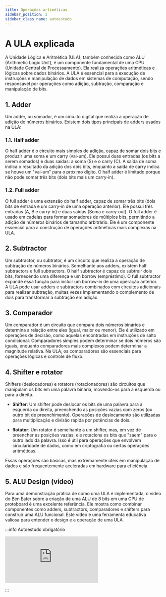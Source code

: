 ```yaml
---
title: Operações artiméticas
sidebar_position: 2
sidebar_class_name: autoestudo
---
```


# A ULA explicada

A Unidade Lógica e Aritmética (ULA), também conhecida como ALU (Arithmetic
Logic Unit), é um componente fundamental de uma CPU (Unidade Central de
Processamento). Ela realiza operações aritméticas e lógicas sobre dados
binários. A ULA é essencial para a execução de instruções e manipulação de
dados em sistemas de computação, sendo responsável por operações como adição,
subtração, comparação e manipulação de bits.

## 1. Adder

Um adder, ou somador, é um circuito digital que realiza a operação de adição de
números binários. Existem dois tipos principais de adders usados na ULA:

### 1.1. Half adder

O half adder é o circuito mais simples de adição, capaz de somar dois bits e
produzir uma soma e um carry (vai-um). Ele possui duas entradas (os bits a
serem somados) e duas saídas: a soma (S) e o carry (C). A saída de soma indica
o resultado da adição dos dois bits, enquanto a saída de carry indica se houve
um "vai-um" para o próximo dígito. O half adder é limitado porque não pode
somar três bits (dois bits mais um carry-in).

### 1.2. Full adder

O full adder é uma extensão do half adder, capaz de somar três bits (dois bits
de entrada e um carry-in de uma operação anterior). Ele possui três entradas
(A, B e carry-in) e duas saídas (Soma e carry-out). O full adder é usado em
cadeias para formar somadores de múltiplos bits, permitindo a adição de números
binários de tamanho arbitrário. Ele é um componente essencial para a construção
de operações aritméticas mais complexas na ULA.

## 2. Subtractor

Um subtractor, ou subtrator, é um circuito que realiza a operação de subtração
de números binários. Semelhante aos adders, existem half subtractors e full
subtractors. O half subtractor é capaz de subtrair dois bits, fornecendo uma
diferença e um borrow (empréstimo). O full subtractor expande essa função para
incluir um borrow-in de uma operação anterior. A ULA pode usar adders e
subtractors combinados com circuitos adicionais para realizar subtração, muitas
vezes implementando o complemento de dois para transformar a subtração em
adição.

## 3. Comparador

Um comparador é um circuito que compara dois números binários e determina a
relação entre eles (igual, maior ou menor). Ele é utilizado em operações de
decisão, como aquelas encontradas em instruções de salto condicional.
Comparadores simples podem determinar se dois números são iguais, enquanto
comparadores mais complexos podem determinar a magnitude relativa. Na ULA, os
comparadores são essenciais para operações lógicas e controle de fluxo.

## 4. Shifter e rotator

Shifters (deslocadores) e rotators (rotacionadores) são circuitos que manipulam
os bits em uma palavra binária, movendo-os para a esquerda ou para a direita. 

- **Shifter**: Um shifter pode deslocar os bits de uma palavra para a esquerda
  ou direita, preenchendo as posições vazias com zeros (ou outro bit de
  preenchimento). Operações de deslocamento são utilizadas para multiplicação e
  divisão rápida por potências de dois.

- **Rotator**: Um rotator é semelhante a um shifter, mas, em vez de preencher
  as posições vazias, ele rotaciona os bits que "saem" para o outro lado da
  palavra. Isso é útil para operações que envolvem circularidade de dados, como
  em criptografia ou certas operações aritméticas.

Essas operações são básicas, mas extremamente úteis em manipulação de dados e
são frequentemente aceleradas em hardware para eficiência.

## 5. ALU Design (vídeo)

Para uma demonstração prática de como uma ULA é implementada, o vídeo do Ben
Eater sobre a criação de uma ALU de 8 bits em uma CPU de protoboard é uma
excelente referência. Ele mostra como combinar componentes como adders,
subtractors, comparadores e shifters para construir uma ALU funcional. Este
vídeo é uma ferramenta educativa valiosa para entender o design e a operação de
uma ULA.

:::info Autoestudo obrigatório

<div style={{ textAlign: 'center' }}>
    <iframe 
        style={{
            display: 'block',
            margin: 'auto',
            width: '100%',
            height: '50vh',
        }}
        src="https://www.youtube.com/embed/mOVOS9AjgFs" 
        frameborder="0" 
        allowFullScreen>
    </iframe>
</div>

:::
